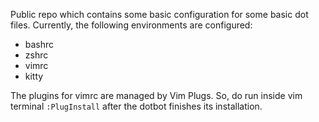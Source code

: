 Public repo which contains some basic configuration for some basic dot files.
Currently, the following environments are configured:
- bashrc
- zshrc
- vimrc
- kitty

The plugins for vimrc are managed by Vim Plugs. So, do run inside vim terminal `:PlugInstall` after the dotbot finishes its installation.
